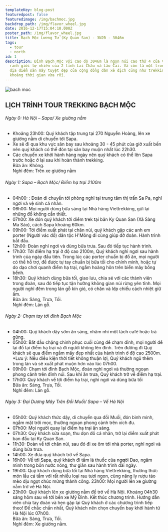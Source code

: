 ```yaml
---
templateKey: blog-post
featuredpost: false
featuredimage: /img/bachmoc.jpg
backdrop_path: /img/flavor_wheel.jpg
date: 2016-12-17T15:04:10.000Z
poster_path: /img/flavor_wheel.jpg
title: Bạch Mộc Lương Tử (Ky Quan San) - 3N2Đ - 3046m
tags:
  - tour
  - north
id: 1
description: Đỉnh Bạch Mộc với cao độ 3046m là ngọn núi cao thứ 4 của Việt Nam,
  ranh giới tự nhiên của 2 tỉnh Lai Châu và Lào Cai. Và còn là một trong những
  địa điểm săn mây tuyệt đẹp của cộng đồng dân xê dịch cũng như trekking trong
  khoảng thời gian vừa rồi.
---
```

![bach moc](/img/bachmoc2.jpg)

## LỊCH TRÌNH TOUR TREKKING BẠCH MỘC
###### Ngày 0: Hà Nội – Sapa/ Xe giường nằm
- Khoảng 23h00: Quý khách tập trung tại 270 Nguyễn Hoàng, lên xe giường nằm di chuyển tới Sapa.
- Xe sẽ đi qua khu vực sân bay sau khoảng 30 - 45 phút của giờ xuất bến nên quý khách có thể đón tại sân bay muộn nhất lúc 22h30.
- Các chuyến xe khởi hành hàng ngày nên quý khách có thể lên Sapa trước hoặc ở lại sau khi hoàn thành trekking.
<br>Bữa ăn: Không.
<br>Nghỉ đêm: Trên xe giường nằm


###### Ngày 1: Sapa – Bạch Mộc/ Điểm hạ trại 2100m
- 04h00: : Đoàn di chuyển tới phòng nghỉ tại trung tâm thị trấn Sa Pa, nghỉ ngơi và vệ sinh cá nhân.
- 06h00: Mọi người dùng bữa sáng tại Nhà hàng Viettrekking, gửi lại những đồ không cần thiết.
- 07h00: Xe đón quý khách tới điểm trek tại bản Ky Quan San (Xã Sàng Ma Sáo), cách Sapa khoảng 60km.
- 09h00: Tới điểm xuất phát tại chân núi, quý khách gặp các anh em porter (Người vác đồ) dân tộc H'Mông đi cùng giúp đỡ đoàn. Hành trình bắt đầu.
- 12h00: Đoàn nghỉ ngơi và dùng bữa trưa. Sau đó tiếp tục hành trình.
- 17h30: Tới điểm hạ trại ở độ cao 2100m, Quý khách nghỉ ngơi sau hành trình của ngày đầu tiên. Trong lúc các porter chuẩn bị đồ ăn, mọi người có thể hỗ trợ, để được tự tay chuẩn bị bữa tối cho chính mình, hoặc tự do dạo chơi quanh điểm hạ trại, ngắm hoàng hôn trên biển mây bồng bềnh.
- 18h30: Quý khách dùng bữa tối, giao lưu, chia sé với các thành viên trong đoàn, sau đó tiếp tục tận hưởng không gian núi rừng yên tĩnh. Mọi người nghỉ đêm trong lán gỗ kín gió, có chăn và lớp chiếu cách nhiệt giữ ấm.
<br>Bữa ăn: Sáng, Trưa, Tối.
<br>Nghỉ đêm: Lán gỗ.


###### Ngày 2: Chạm tay tới đỉnh Bạch Mộc
- 04h00: Quý khách dậy sớm ăn sáng, nhâm nhi một tách café hoặc trà gừng.
- 05h00: Bắt đầu chặng chinh phục cuối cùng để chạm đỉnh, mọi người để lại đồ tại điểm hạ trại và đi người không lên đỉnh. Trên đường đi Quý khách sẽ qua điểm ngắm mây đẹp nhất của hành trình ở độ cao 2500m.
*Lưu ý: Nếu điều kiện thời tiết không thuận lợi, Quý khách ngủ thêm trong lán và sẽ xuất phát muộn hơn vào lúc 07h00.
- 09h00: Chạm tới đỉnh Bạch Mộc, đoàn nghỉ ngơi và thưởng ngoạn phong cảnh trên đỉnh núi. Sau khi ăn trưa, Quý khách trở về điểm hạ trại.
- 17h00: Quý khách về tới điểm hạ trại, nghỉ ngơi và dùng bữa tối
<br>Bữa ăn: Sáng, Trưa, Tối.
<br>Nghỉ đêm: Lán gỗ.


###### Ngày 3: Đại Dương Mây Trên Đồi Muối/ Sapa – Về Hà Nội
- 05h00: Quý khách thức dậy, di chuyển qua đồi Muối, đón bình minh, ngắm mặt trời mọc, thưởng ngoạn phong cảnh trên xích đu.
- 07h00: Mọi người quay lại điểm hạ trại ăn sáng.
- 07h30: Quý khách sửa soạn, thu dọn đồ cá nhân, trở lại điểm xuất phát ban đầu tại Ky Quan San.
- 11h30: Đoàn về tới chân núi, sau đó đi xe ôm tới nhà porter, nghỉ ngơi và dùng bữa trưa.
- 14h00: Xe đưa quý khách trở về Sapa.
- 16h00: Về tới Sapa, quý khách đi tắm lá thuốc của ngƣời Dao, ngâm mình trong bồn nước nóng, thư giãn sau hành trình dài ngày.
- 19h00: Quý khách dùng bữa tối tại Nhà hàng Viettrekking, thưởng thức món lẩu cá tầm với rất nhiều loại rau tươi ngon, cùng nâng ly rượu táo mèo dịu ngọt chúc mừng thành công. 23h00: Mọi người lên xe giường nằm trở về Hà Nội.
- 23h00: Quý khách lên xe giường nằm để trở về Hà Nội.
Khoảng 04h30 sáng hôm sau về tới bến xe Mỹ Đình. Kết thúc chương trình. Hướng dẫn viên chia tay đoàn và hẹn gặp lại Quý khách ở các chương trình tiếp theo!
Để chắc chắn nhất, Quý khách nên chọn chuyến bay khởi hành từ Hà Nội lúc 07h00.
<br>Bữa ăn: Sáng, Trưa, Tối.
<br>Nghỉ đêm: Xe giường nằm.
